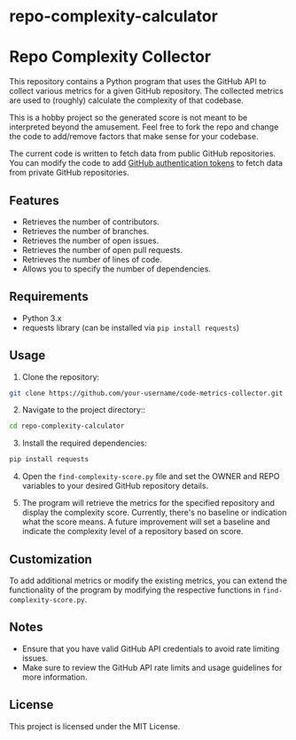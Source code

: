 # repo-complexity-calculator

# Repo Complexity Collector

This repository contains a Python program that uses the GitHub API to collect various metrics for a given GitHub repository. The collected metrics are used to (roughly) calculate the complexity of that codebase. 

This is a hobby project so the generated score is not meant to be interpreted beyond the amusement. Feel free to fork the repo and change the code to add/remove factors that make sense for your codebase. 

The current code is written to fetch data from public GitHub repositories. You can modify the code to add [GitHub authentication tokens](https://docs.github.com/en/rest/guides/getting-started-with-the-rest-api?apiVersion=2022-11-28#about-tokens) to fetch data from private GitHub repositories.

## Features

- Retrieves the number of contributors.
- Retrieves the number of branches.
- Retrieves the number of open issues.
- Retrieves the number of open pull requests.
- Retrieves the number of lines of code.
- Allows you to specify the number of dependencies.

## Requirements

- Python 3.x
- requests library (can be installed via `pip install requests`)

## Usage

1. Clone the repository:

```bash
git clone https://github.com/your-username/code-metrics-collector.git
```

2. Navigate to the project directory::

```bash
cd repo-complexity-calculator
```

3. Install the required dependencies:

```bash
pip install requests
```

4. Open the `find-complexity-score.py` file and set the OWNER and REPO variables to your desired GitHub repository details.

5. The program will retrieve the metrics for the specified repository and display the complexity score. Currently, there's no baseline or indication what the score means. A future improvement will set a baseline and indicate the complexity level of a repository based on score.

## Customization

To add additional metrics or modify the existing metrics, you can extend the functionality of the program by modifying the respective functions in `find-complexity-score.py`.

## Notes

- Ensure that you have valid GitHub API credentials to avoid rate limiting issues.
- Make sure to review the GitHub API rate limits and usage guidelines for more information.

## License

This project is licensed under the MIT License.


